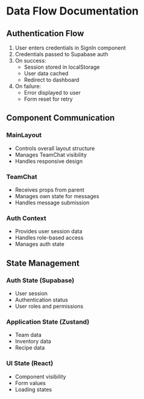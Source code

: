 # Data Flow Documentation

## Authentication Flow
1. User enters credentials in SignIn component
2. Credentials passed to Supabase auth
3. On success:
   - Session stored in localStorage
   - User data cached
   - Redirect to dashboard
4. On failure:
   - Error displayed to user
   - Form reset for retry

## Component Communication
### MainLayout
- Controls overall layout structure
- Manages TeamChat visibility
- Handles responsive design

### TeamChat
- Receives props from parent
- Manages own state for messages
- Handles message submission

### Auth Context
- Provides user session data
- Handles role-based access
- Manages auth state

## State Management
### Auth State (Supabase)
- User session
- Authentication status
- User roles and permissions

### Application State (Zustand)
- Team data
- Inventory data
- Recipe data

### UI State (React)
- Component visibility
- Form values
- Loading states